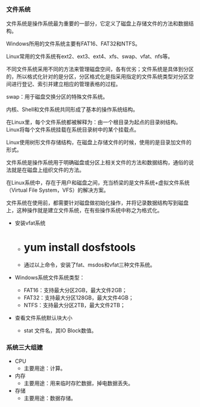 ### 文件系统 ###
文件系统是操作系统最为重要的一部分，它定义了磁盘上存储文件的方法和数据结构。

Windows所用的文件系统主要有FAT16、FAT32和NTFS。

Linux常用的文件系统有ext2、ext3、ext4、xfs、swap、vfat、nfs等。

不同文件系统采用不同的方法来管理磁盘空间，各有优劣；文件系统是具体到分区的，所以格式化针对的是分区，分区格式化是指采用指定的文件系统类型对分区空间进行登记、索引并建立相应的管理表格的过程。

swap：用于磁盘交换分区的特殊文件系统。

内核、Shell和文件系统共同形成了基本的操作系统结构。


在Linux里，每个文件系统都被解释为：由一个根目录为起点的目录树结构。Linux将每个文件系统挂载在系统目录树中的某个挂载点。

Linux使用树形文件存储结构，在磁盘上存储文件的时候，使用的是目录加文件的形式。

文件系统是操作系统用于明确磁盘或分区上相关文件的方法和数据结构，通俗的说法就是在磁盘上组织文件的方法。

在Linux系统中，存在于用户和磁盘之间，充当桥梁的是文件系统+虚拟文件系统（Virtual File System，VFS）的解决方案。

文件系统在使用前，都需要针对磁盘做初始化操作，并将记录数据结构写到磁盘上，这种操作就是建立文件系统，在有些操作系统中称之为格式化。


- 安装vfat系统
	- # yum install dosfstools
	- 通过以上命令，安装了fat、msdos和vfat三种文件系统。

- Windows系统文件系统类型：
	- FAT16：支持最大分区2GB，最大文件2GB；
	- FAT32：支持最大分区128GB，最大文件4GB；
	- NTFS：支持最大分区2TB，最大文件2TB；

- 查看文件系统默认块大小
	- stat 文件名，其IO Block数值。

### 系统三大组建 ###
- CPU
	- 主要用途：计算。
- 内存
	- 主要用途：用来临时存贮数据，掉电数据丢失。
- 存储
	- 主要用途：数据存储。